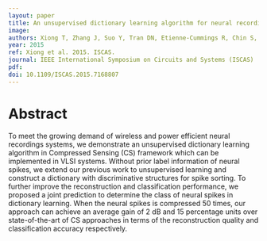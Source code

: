 ```yaml
---
layout: paper
title: An unsupervised dictionary learning algorithm for neural recordings
image:
authors: Xiong T, Zhang J, Suo Y, Tran DN, Etienne-Cummings R, Chin S, and Tran TD.
year: 2015
ref: Xiong et al. 2015. ISCAS.
journal: IEEE International Symposium on Circuits and Systems (ISCAS)
pdf:
doi: 10.1109/ISCAS.2015.7168807
---
```


# Abstract
To meet the growing demand of wireless and power efficient neural recordings systems, we demonstrate an unsupervised dictionary learning algorithm in Compressed Sensing (CS) framework which can be implemented in VLSI systems. Without prior label information of neural spikes, we extend our previous work to unsupervised learning and construct a dictionary with discriminative structures for spike sorting. To further improve the reconstruction and classification performance, we proposed a joint prediction to determine the class of neural spikes in dictionary learning. When the neural spikes is compressed 50 times, our approach can achieve an average gain of 2 dB and 15 percentage units over state-of-the-art of CS approaches in terms of the reconstruction quality and classification accuracy respectively.
